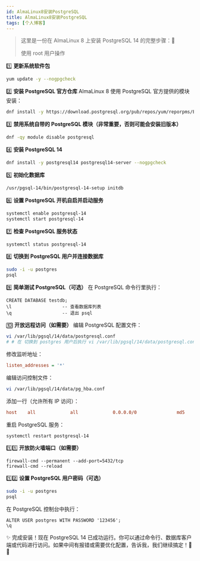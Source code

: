 ```yaml
---
id: AlmaLinux8安装PostgreSQL
title: AlmaLinux8安装PostgreSQL
tags: [个人博客]
---
```


> 这里是一份在 AlmaLinux 8 上安装 PostgreSQL 14 的完整步骤：🚀
>
> 使用 root 用户操作

1️⃣ **更新系统软件包**

```bash
yum update -y --nogpgcheck
```

2️⃣ **安装 PostgreSQL 官方仓库**
AlmaLinux 8 使用 PostgreSQL 官方提供的模块安装：

```bash
dnf install -y https://download.postgresql.org/pub/repos/yum/reporpms/EL-8-x86_64/pgdg-redhat-repo-latest.noarch.rpm --nogpgcheck
```

3️⃣ **禁用系统自带的 PostgreSQL 模块（非常重要，否则可能会安装旧版本）**

```bash
dnf -qy module disable postgresql
```

4️⃣ **安装 PostgreSQL 14**

```bash
dnf install -y postgresql14 postgresql14-server --nogpgcheck
```

5️⃣ **初始化数据库**

```bash
/usr/pgsql-14/bin/postgresql-14-setup initdb
```

6️⃣ **设置 PostgreSQL 开机自启并启动服务**

```bash
systemctl enable postgresql-14
systemctl start postgresql-14
```

7️⃣ **检查 PostgreSQL 服务状态**

```bash
systemctl status postgresql-14
```

8️⃣ **切换到 PostgreSQL 用户并连接数据库**

```bash
sudo -i -u postgres
psql
```

9️⃣ **简单测试 PostgreSQL（可选）**
在 PostgreSQL 命令行里执行：

```plsql
CREATE DATABASE testdb;
\l                   -- 查看数据库列表
\q                   -- 退出 psql
```

🔟 **开放远程访问（如需要）**
编辑 PostgreSQL 配置文件：

```bash
vi /var/lib/pgsql/14/data/postgresql.conf
# # 在 切换到 postgres 用户后执行 vi /var/lib/pgsql/14/data/postgresql.conf 时，可能需要密码，此时需要切换到 root 用户再执行该命令
```

修改监听地址：

```ini
listen_addresses = '*'
```

编辑访问控制文件：

```bash
vi /var/lib/pgsql/14/data/pg_hba.conf
```

添加一行（允许所有 IP 访问）：

```ini
host    all             all             0.0.0.0/0               md5
```

重启 PostgreSQL 服务：

```bash
systemctl restart postgresql-14
```

1️⃣1️⃣ **开放防火墙端口（如需要）**

```
firewall-cmd --permanent --add-port=5432/tcp
firewall-cmd --reload
```

1️⃣2️⃣ **设置 PostgreSQL 用户密码（可选）**

```bash
sudo -i -u postgres
psql
```

在 PostgreSQL 控制台中执行：

```plsql
ALTER USER postgres WITH PASSWORD '123456';
\q
```

✨ 完成安装！现在 PostgreSQL 14 已成功运行。你可以通过命令行、数据库客户端或代码进行访问。如果中间有报错或需要优化配置，告诉我，我们继续搞定！🚀✨